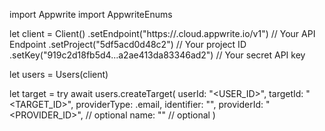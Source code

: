 import Appwrite
import AppwriteEnums

let client = Client()
    .setEndpoint("https://<REGION>.cloud.appwrite.io/v1") // Your API Endpoint
    .setProject("5df5acd0d48c2") // Your project ID
    .setKey("919c2d18fb5d4...a2ae413da83346ad2") // Your secret API key

let users = Users(client)

let target = try await users.createTarget(
    userId: "<USER_ID>",
    targetId: "<TARGET_ID>",
    providerType: .email,
    identifier: "<IDENTIFIER>",
    providerId: "<PROVIDER_ID>", // optional
    name: "<NAME>" // optional
)

